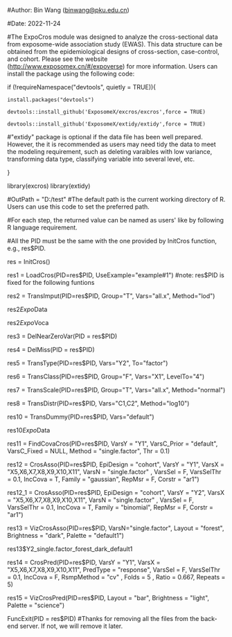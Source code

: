 #Author: Bin Wang (binwang@pku.edu.cn)

#Date: 2022-11-24

#The ExpoCros module was designed to analyze the cross-sectional data from exposome-wide association study (EWAS). This data structure can be obtained from the epidemiological designs of cross-section, case-control, and cohort. Please see the website (http://www.exposomex.cn/#/expoverse) for more information. Users can install the package using the following code:

if (!requireNamespace("devtools", quietly = TRUE)){

    install.packages("devtools")
    
    devtools::install_github('ExposomeX/excros/excros',force = TRUE)
    
    devtools::install_github('ExposomeX/extidy/extidy',force = TRUE) 
    
#"extidy" package is optional if the data file has been well prepared. However, the it is recommended as users may need tidy the data to meet the modeling requirement, such as deleting varaibles with low variance, transforming data type, classifying variable into several level, etc.

}

library(excros)
library(extidy) 

#OutPath = "D:/test" #The default path is the current working directory of R. Users can use this code to set the preferred path.

#For each step, the returned value can be named as users' like by following R language requirement. 

#All the PID must be the same with the one provided by InitCros function, e.g., res$PID.

res = InitCros()

res1 = LoadCros(PID=res$PID, UseExample="example#1") #note: res$PID is fixed for the following funtions
                
res2 = TransImput(PID=res$PID,
                  Group="T",
                  Vars="all.x",
                  Method="lod")
                  
res2$Expo$Data

res2$Expo$Voca

res3 = DelNearZeroVar(PID = res$PID)

res4 = DelMiss(PID = res$PID)

res5 = TransType(PID=res$PID,
                 Vars="Y2",
                 To="factor")
                 
res6 = TransClass(PID=res$PID,
                  Group="F",
                  Vars="X1",
                  LevelTo="4")
                  
res7 = TransScale(PID=res$PID,
                  Group="T",
                  Vars="all.x",
                  Method="normal")
                  
res8 = TransDistr(PID=res$PID,
                  Vars="C1,C2",
                  Method="log10")
                  
res10 = TransDummy(PID=res$PID,
                   Vars="default")

res10$Expo$Data 

res11 = FindCovaCros(PID=res$PID, 
                     VarsY = "Y1",
                     VarsC_Prior = "default",
                     VarsC_Fixed = NULL,
                     Method = "single.factor",
                     Thr = 0.1)
                     
res12 = CrosAsso(PID=res$PID,
                 EpiDesign = "cohort",
                 VarsY = "Y1",
                 VarsX = "X5,X6,X7,X8,X9,X10,X11", 
                 VarsN = "single.factor" ,
                 VarsSel = F,
                 VarsSelThr = 0.1,
                 IncCova = T,
                 Family = "gaussian",
                 RepMsr = F,
                 Corstr = "ar1")

res12_1 = CrosAsso(PID=res$PID,
                   EpiDesign = "cohort",
                   VarsY = "Y2",
                   VarsX = "X5,X6,X7,X8,X9,X10,X11", 
                   VarsN = "single.factor" ,
                   VarsSel = F,
                   VarsSelThr = 0.1,
                   IncCova = T,
                   Family = "binomial",
                   RepMsr = F,
                   Corstr = "ar1")

res13 = VizCrosAsso(PID=res$PID,
                    VarsN="single.factor",
                    Layout = "forest",
                    Brightness = "dark",
                    Palette = "default1")

res13$Y2_single.factor_forest_dark_default1 

res14 = CrosPred(PID=res$PID,
                 VarsY = "Y1",
                 VarsX = "X5,X6,X7,X8,X9,X10,X11",
                 PredType = "response",
                 VarsSel = F,
                 VarsSelThr = 0.1,
                 IncCova = F,
                 RsmpMethod = "cv" ,
                 Folds = 5 ,
                 Ratio = 0.667,
                 Repeats = 5)

res15 = VizCrosPred(PID=res$PID,
                    Layout = "bar",
                    Brightness = "light",
                    Palette = "science")

FuncExit(PID = res$PID) #Thanks for removing all the files from the back-end server. If not, we will remove it later.

